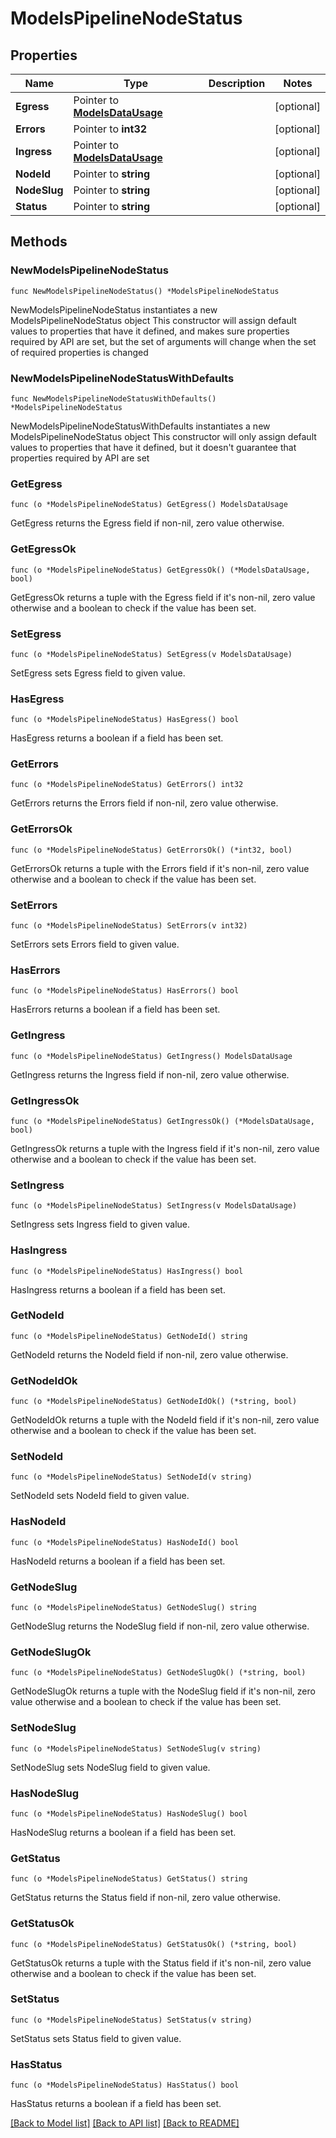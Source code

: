 # ModelsPipelineNodeStatus

## Properties

Name | Type | Description | Notes
------------ | ------------- | ------------- | -------------
**Egress** | Pointer to [**ModelsDataUsage**](ModelsDataUsage.md) |  | [optional] 
**Errors** | Pointer to **int32** |  | [optional] 
**Ingress** | Pointer to [**ModelsDataUsage**](ModelsDataUsage.md) |  | [optional] 
**NodeId** | Pointer to **string** |  | [optional] 
**NodeSlug** | Pointer to **string** |  | [optional] 
**Status** | Pointer to **string** |  | [optional] 

## Methods

### NewModelsPipelineNodeStatus

`func NewModelsPipelineNodeStatus() *ModelsPipelineNodeStatus`

NewModelsPipelineNodeStatus instantiates a new ModelsPipelineNodeStatus object
This constructor will assign default values to properties that have it defined,
and makes sure properties required by API are set, but the set of arguments
will change when the set of required properties is changed

### NewModelsPipelineNodeStatusWithDefaults

`func NewModelsPipelineNodeStatusWithDefaults() *ModelsPipelineNodeStatus`

NewModelsPipelineNodeStatusWithDefaults instantiates a new ModelsPipelineNodeStatus object
This constructor will only assign default values to properties that have it defined,
but it doesn't guarantee that properties required by API are set

### GetEgress

`func (o *ModelsPipelineNodeStatus) GetEgress() ModelsDataUsage`

GetEgress returns the Egress field if non-nil, zero value otherwise.

### GetEgressOk

`func (o *ModelsPipelineNodeStatus) GetEgressOk() (*ModelsDataUsage, bool)`

GetEgressOk returns a tuple with the Egress field if it's non-nil, zero value otherwise
and a boolean to check if the value has been set.

### SetEgress

`func (o *ModelsPipelineNodeStatus) SetEgress(v ModelsDataUsage)`

SetEgress sets Egress field to given value.

### HasEgress

`func (o *ModelsPipelineNodeStatus) HasEgress() bool`

HasEgress returns a boolean if a field has been set.

### GetErrors

`func (o *ModelsPipelineNodeStatus) GetErrors() int32`

GetErrors returns the Errors field if non-nil, zero value otherwise.

### GetErrorsOk

`func (o *ModelsPipelineNodeStatus) GetErrorsOk() (*int32, bool)`

GetErrorsOk returns a tuple with the Errors field if it's non-nil, zero value otherwise
and a boolean to check if the value has been set.

### SetErrors

`func (o *ModelsPipelineNodeStatus) SetErrors(v int32)`

SetErrors sets Errors field to given value.

### HasErrors

`func (o *ModelsPipelineNodeStatus) HasErrors() bool`

HasErrors returns a boolean if a field has been set.

### GetIngress

`func (o *ModelsPipelineNodeStatus) GetIngress() ModelsDataUsage`

GetIngress returns the Ingress field if non-nil, zero value otherwise.

### GetIngressOk

`func (o *ModelsPipelineNodeStatus) GetIngressOk() (*ModelsDataUsage, bool)`

GetIngressOk returns a tuple with the Ingress field if it's non-nil, zero value otherwise
and a boolean to check if the value has been set.

### SetIngress

`func (o *ModelsPipelineNodeStatus) SetIngress(v ModelsDataUsage)`

SetIngress sets Ingress field to given value.

### HasIngress

`func (o *ModelsPipelineNodeStatus) HasIngress() bool`

HasIngress returns a boolean if a field has been set.

### GetNodeId

`func (o *ModelsPipelineNodeStatus) GetNodeId() string`

GetNodeId returns the NodeId field if non-nil, zero value otherwise.

### GetNodeIdOk

`func (o *ModelsPipelineNodeStatus) GetNodeIdOk() (*string, bool)`

GetNodeIdOk returns a tuple with the NodeId field if it's non-nil, zero value otherwise
and a boolean to check if the value has been set.

### SetNodeId

`func (o *ModelsPipelineNodeStatus) SetNodeId(v string)`

SetNodeId sets NodeId field to given value.

### HasNodeId

`func (o *ModelsPipelineNodeStatus) HasNodeId() bool`

HasNodeId returns a boolean if a field has been set.

### GetNodeSlug

`func (o *ModelsPipelineNodeStatus) GetNodeSlug() string`

GetNodeSlug returns the NodeSlug field if non-nil, zero value otherwise.

### GetNodeSlugOk

`func (o *ModelsPipelineNodeStatus) GetNodeSlugOk() (*string, bool)`

GetNodeSlugOk returns a tuple with the NodeSlug field if it's non-nil, zero value otherwise
and a boolean to check if the value has been set.

### SetNodeSlug

`func (o *ModelsPipelineNodeStatus) SetNodeSlug(v string)`

SetNodeSlug sets NodeSlug field to given value.

### HasNodeSlug

`func (o *ModelsPipelineNodeStatus) HasNodeSlug() bool`

HasNodeSlug returns a boolean if a field has been set.

### GetStatus

`func (o *ModelsPipelineNodeStatus) GetStatus() string`

GetStatus returns the Status field if non-nil, zero value otherwise.

### GetStatusOk

`func (o *ModelsPipelineNodeStatus) GetStatusOk() (*string, bool)`

GetStatusOk returns a tuple with the Status field if it's non-nil, zero value otherwise
and a boolean to check if the value has been set.

### SetStatus

`func (o *ModelsPipelineNodeStatus) SetStatus(v string)`

SetStatus sets Status field to given value.

### HasStatus

`func (o *ModelsPipelineNodeStatus) HasStatus() bool`

HasStatus returns a boolean if a field has been set.


[[Back to Model list]](../README.md#documentation-for-models) [[Back to API list]](../README.md#documentation-for-api-endpoints) [[Back to README]](../README.md)


